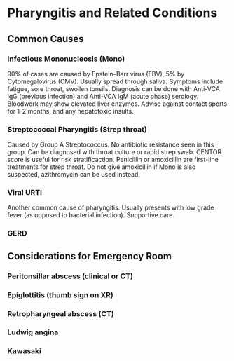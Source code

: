 # Pharyngitis and Related Conditions

## Common Causes

### Infectious Mononucleosis (Mono)
90% of cases are caused by Epstein–Barr virus (EBV), 5% by Cytomegalovirus (CMV). Usually spread through saliva. Symptoms include fatigue, sore throat, swollen tonsils. Diagnosis can be done with Anti-VCA IgG (previous infection) and Anti-VCA IgM (acute phase) serology. Bloodwork may show elevated liver enzymes. Advise against contact sports for 1-2 months, and any hepatotoxic insults. 

### Streptococcal  Pharyngitis (Strep throat)
Caused by Group A Streptococcus. No antibiotic resistance seen in this group. Can be diagnosed with throat culture or rapid strep swab. CENTOR score is useful for risk stratificaction. Penicillin or amoxicillin are first-line treatments for strep throat. Do not give amoxicillin if Mono is also suspected, azithromycin can be used instead.

### Viral URTI
Another common cause of pharyngitis. Usually presents with low grade fever (as opposed to bacterial infection). Supportive care.

### GERD

## Considerations for Emergency Room

### Peritonsillar abscess (clinical or CT)
### Epiglottitis (thumb sign on XR)
### Retropharyngeal abscess (CT)
### Ludwig angina
### Kawasaki
